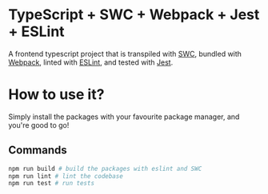 # TypeScript + SWC + Webpack + Jest + ESLint

A frontend typescript project that is transpiled with [SWC](https://github.com/swc-project/swc]), bundled with [Webpack](https://github.com/webpack/webpack), linted with [ESLint](https://github.com/eslint/eslint), and tested with [Jest](https://github.com/facebook/jest).

# How to use it?

Simply install the packages with your favourite package manager, and you're good to go!

## Commands

```bash
npm run build # build the packages with eslint and SWC
npm run lint # lint the codebase
npm run test # run tests
```


